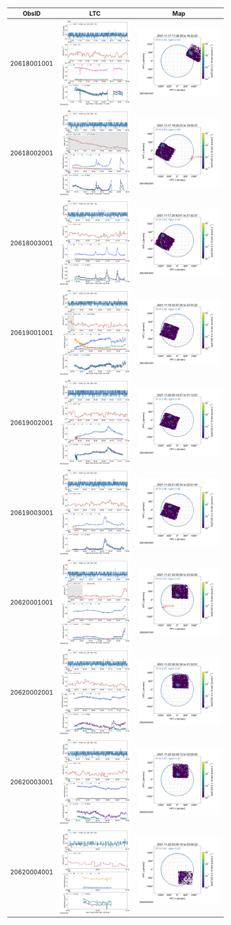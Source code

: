 | ObsID  |  LTC |  Map |
|---|---|---|
|20618001001|![](ltc_20211117_1720_20618001001_ngs.png)|![](map_20211117_1720_20618001001_ngs.png)|
|20618002001|![](ltc_20211117_1900_20618002001_ngs.png)|![](map_20211117_1900_20618002001_ngs.png)|
|20618003001|![](ltc_20211117_2035_20618003001_ngs.png)|![](map_20211117_2035_20618003001_ngs.png)|
|20619001001|![](ltc_20211119_2230_20619001001_ngs.png)|![](map_20211119_2230_20619001001_ngs.png)|
|20619002001|![](ltc_20211120_0005_20619002001_ngs.png)|![](map_20211120_0005_20619002001_ngs.png)|
|20619003001|![](ltc_20211120_0145_20619003001_ngs.png)|![](map_20211120_0145_20619003001_ngs.png)|
|20620001001|![](ltc_20211121_2250_20620001001_ngs.png)|![](map_20211121_2250_20620001001_ngs.png)|
|20620002001|![](ltc_20211122_0025_20620002001_ngs.png)|![](map_20211122_0025_20620002001_ngs.png)|
|20620003001|![](ltc_20211122_0200_20620003001_ngs.png)|![](map_20211122_0200_20620003001_ngs.png)|
|20620004001|![](ltc_20211122_0255_20620004001_ngs.png)|![](map_20211122_0255_20620004001_ngs.png)|

